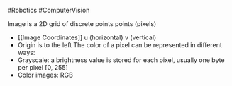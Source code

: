 #Robotics #ComputerVision 

Image is a 2D grid of discrete points points (pixels)
- [[Image Coordinates]] u (horizontal) v (vertical)
- Origin is to the left
The color of a pixel can be represented in different ways:
- Grayscale: a brightness value is stored for each pixel, usually one byte per pixel [0, 255]
- Color images: RGB